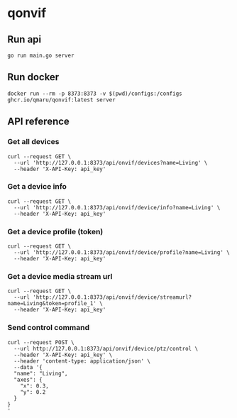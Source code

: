 # qonvif

## Run api

```shell
go run main.go server
```

## Run docker

```shell
docker run --rm -p 8373:8373 -v $(pwd)/configs:/configs ghcr.io/qmaru/qonvif:latest server
```

## API reference

### Get all devices

```shell
curl --request GET \
  --url 'http://127.0.0.1:8373/api/onvif/devices?name=Living' \
  --header 'X-API-Key: api_key'
```

### Get a device info

```shell
curl --request GET \
  --url 'http://127.0.0.1:8373/api/onvif/device/info?name=Living' \
  --header 'X-API-Key: api_key'
```

### Get a device profile (token)

```shell
curl --request GET \
  --url 'http://127.0.0.1:8373/api/onvif/device/profile?name=Living' \
  --header 'X-API-Key: api_key'
```

### Get a device media stream url

```shell
curl --request GET \
  --url 'http://127.0.0.1:8373/api/onvif/device/streamurl?name=Living&token=profile_1' \
  --header 'X-API-Key: api_key'
```

### Send control command

```shell
curl --request POST \
  --url http://127.0.0.1:8373/api/onvif/device/ptz/control \
  --header 'X-API-Key: api_key' \
  --header 'content-type: application/json' \
  --data '{
  "name": "Living",
  "axes": {
    "x": 0.3,
    "y": 0.2
  }
}
'
```
